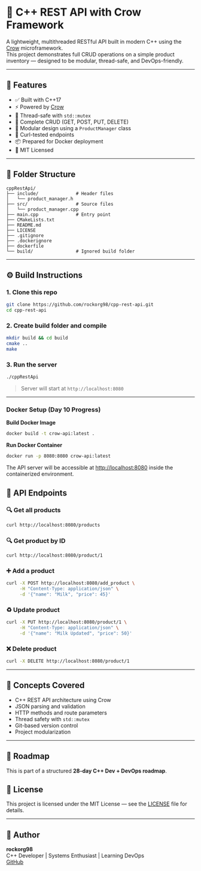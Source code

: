 # 🧩 C++ REST API with Crow Framework

A lightweight, multithreaded RESTful API built in modern C++ using the [Crow](https://github.com/ipkn/crow) microframework.  
This project demonstrates full CRUD operations on a simple product inventory — designed to be modular, thread-safe, and DevOps-friendly.

---

## 🚀 Features

- ✅ Built with C++17
- ⚡ Powered by [Crow](https://github.com/ipkn/crow)
- 🧵 Thread-safe with `std::mutex`
- 🔁 Complete CRUD (GET, POST, PUT, DELETE)
- 🧱 Modular design using a `ProductManager` class
- 🧪 Curl-tested endpoints
- 📦 Prepared for Docker deployment
- 📘 MIT Licensed

---

## 📁 Folder Structure

```
cppRestApi/
├── include/              # Header files
│   └── product_manager.h
├── src/                  # Source files
│   └── product_manager.cpp
├── main.cpp              # Entry point
├── CMakeLists.txt
├── README.md
├── LICENSE
├── .gitignore
├── .dockerignore
├── dockerfile
└── build/                # Ignored build folder
```

---

## ⚙️ Build Instructions

### 1. Clone this repo
```bash
git clone https://github.com/rockorg98/cpp-rest-api.git
cd cpp-rest-api
```

### 2. Create build folder and compile
```bash
mkdir build && cd build
cmake ..
make
```

### 3. Run the server
```bash
./cppRestApi
```

> Server will start at `http://localhost:8080`

---

### Docker Setup (Day 10 Progress)

**Build Docker Image**

```bash
docker build -t crow-api:latest .
```

**Run Docker Container**

```bash
docker run -p 8080:8080 crow-api:latest
```

The API server will be accessible at [http://localhost:8080](http://localhost:8080) inside the containerized environment.



## 🧪 API Endpoints

### 🔍 Get all products
```bash
curl http://localhost:8080/products
```

### 🔍 Get product by ID
```bash
curl http://localhost:8080/product/1
```

### ➕ Add a product
```bash
curl -X POST http://localhost:8080/add_product \
     -H "Content-Type: application/json" \
     -d '{"name": "Milk", "price": 45}'
```

### ♻️ Update product
```bash
curl -X PUT http://localhost:8080/product/1 \
     -H "Content-Type: application/json" \
     -d '{"name": "Milk Updated", "price": 50}'
```

### ❌ Delete product
```bash
curl -X DELETE http://localhost:8080/product/1
```

---

## 🧠 Concepts Covered

- C++ REST API architecture using Crow
- JSON parsing and validation
- HTTP methods and route parameters
- Thread safety with `std::mutex`
- Git-based version control
- Project modularization

---

## 📌 Roadmap

This is part of a structured **28-day C++ Dev + DevOps roadmap**.  

## 📄 License

This project is licensed under the MIT License — see the [LICENSE](./LICENSE) file for details.

---

## 🤝 Author

**rockorg98**  
C++ Developer | Systems Enthusiast | Learning DevOps  
[GitHub](https://github.com/rockorg98)  
